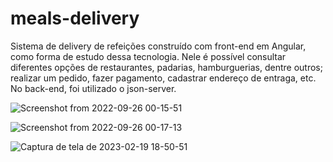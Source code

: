 # meals-delivery
Sistema de delivery de refeições construído com front-end em Angular, como forma de estudo dessa tecnologia. Nele é possível consultar diferentes opções de restaurantes, padarias, hamburguerias, dentre outros; realizar um pedido, fazer pagamento, cadastrar endereço de entraga, etc. No back-end, foi utilizado o json-server.

![Screenshot from 2022-09-26 00-15-51](https://user-images.githubusercontent.com/16988157/192187061-4af5dc77-bb3f-4d62-830b-32c0252ac63a.png)

![Screenshot from 2022-09-26 00-17-13](https://user-images.githubusercontent.com/16988157/192187160-6700c5b1-695f-4d5f-9c86-adfeaf57925d.png)

![Captura de tela de 2023-02-19 18-50-51](https://user-images.githubusercontent.com/16988157/219978210-6648855a-3759-43da-b8cd-6ccf432e1f5d.png)





